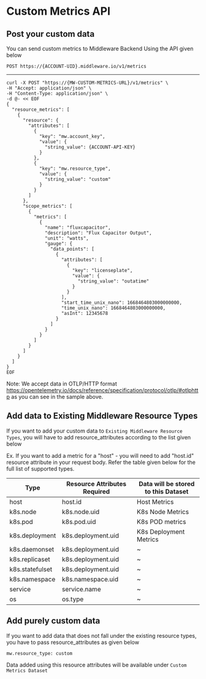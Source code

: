 # Custom Metrics API

## Post your custom data
You can send custom metrics to Middleware Backend Using the API given below

`
POST https://{ACCOUNT-UID}.middleware.io/v1/metrics
`

-------------------------

```
curl -X POST "https://{MW-CUSTOM-METRICS-URL}/v1/metrics" \
-H "Accept: application/json" \
-H "Content-Type: application/json" \
-d @- << EOF
{
  "resource_metrics": [
    {
      "resource": {
        "attributes": [
          {
            "key": "mw.account_key",
            "value": {
              "string_value": {ACCOUNT-API-KEY}
            }
          },
          {
            "key": "mw.resource_type",
            "value": {
              "string_value": "custom"
            }
          }
        ]
      },
      "scope_metrics": [
        {
          "metrics": [
            {
              "name": "fluxcapacitor",
              "description": "Flux Capacitor Output",
              "unit": "watts",
              "gauge": {
                "data_points": [
                  {
                    "attributes": [
                      {
                        "key": "licenseplate",
                        "value": {
                          "string_value": "outatime"
                        }
                      }
                    ],
                    "start_time_unix_nano": 1668464803000000000,
                    "time_unix_nano": 1668464803000000000,
                    "asInt": 12345678
                  }
                ]
              }
            }
          ]
        }
      ]
    }
  ]
}
EOF
```

Note:
We accept data in OTLP/HTTP format
https://opentelemetry.io/docs/reference/specification/protocol/otlp/#otlphttp
as you can see in the sample above.


## Add data to Existing Middleware Resource Types
If you want to add your custom data to `Existing Middleware Resource Types`, you will have to add resource_attributes according to the list given below

Ex. If you want to add a metric for a "host" - you will need to add "host.id" resource attribute in your request body. Refer the table given below for the full list of supported types. 

| Type | Resource Attributes Required | Data will be stored to this Dataset |
|------ |----------| ----- |
| host | host.id | Host Metrics |
| k8s.node | k8s.node.uid | K8s Node Metrics | 
| k8s.pod | k8s.pod.uid | K8s POD metrics |
| k8s.deployment | k8s.deployment.uid | K8s Deployment Metrics |
| k8s.daemonset | k8s.deployment.uid | ~ |
| k8s.replicaset | k8s.deployment.uid | ~ |
| k8s.statefulset | k8s.deployment.uid | ~ |
| k8s.namespace | k8s.namespace.uid | ~ |
| service | service.name | ~ |
| os | os.type | ~ |



## Add purely custom data
If you want to add data that does not fall under the existing resource types, you have to pass resource_attributes as given below

```
mw.resource_type: custom
```

Data added using this resource attributes will be available under 
`Custom Metrics Dataset`


